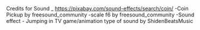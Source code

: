 Credits for Sound _ https://pixabay.com/sound-effects/search/coin/
-Coin Pickup by freesound_community
-scale f6 by freesound_community
-Sound effect - Jumping in TV game/animation type of sound by ShidenBeatsMusic
